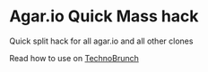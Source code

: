 # Agar.io Quick Mass hack

Quick split hack for all agar.io and all other clones

Read how to use on [TechnoBrunch](http://www.technobrunch.com/featured/how-to-agario-quick-mass-hack-no-download/)
